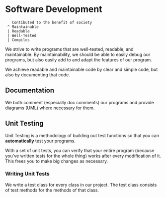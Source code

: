 # Software Development


```
   Contibuted to the benefit of society
 ^ Maintainable
 | Readable
 | Well-Tested
 | Compiles
```

We strive to write programs that are well-tested, readable, and maintainable. By maintainability, we should be able to easily debug our programs, but also easily add to and adapt the features of our program.

We achieve readable and maintainable code by clear and simple code, but also by documenting that code.

## Documentation

We both comment (especially doc comments) our programs and provide diagrams (UML) where necessary for them.

## Unit Testing

Unit Testing is a methodology of building out test functions so that you can **automatically** test your programs.

With a set of unit tests, you can verify that your entire program (because you've written tests for the whole thing) works after every modification of it. This frees you to make big changes as necessary.

### Writing Unit Tests

We write a test class for every class in our project. The test class consists of test methods for the methods of that class.


